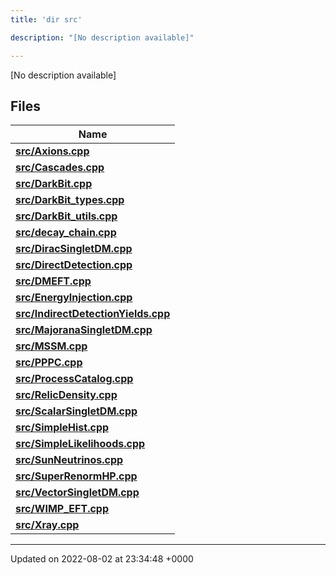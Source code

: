 ```yaml
---
title: 'dir src'

description: "[No description available]"

---
```







[No description available]

## Files

| Name           |
| -------------- |
| **[src/Axions.cpp](/documentation/code/colliderbit_development/files/axions_8cpp/#file-axions.cpp)**  |
| **[src/Cascades.cpp](/documentation/code/colliderbit_development/files/cascades_8cpp/#file-cascades.cpp)**  |
| **[src/DarkBit.cpp](/documentation/code/colliderbit_development/files/darkbit_8cpp/#file-darkbit.cpp)**  |
| **[src/DarkBit_types.cpp](/documentation/code/colliderbit_development/files/darkbit__types_8cpp/#file-darkbit-types.cpp)**  |
| **[src/DarkBit_utils.cpp](/documentation/code/colliderbit_development/files/darkbit__utils_8cpp/#file-darkbit-utils.cpp)**  |
| **[src/decay_chain.cpp](/documentation/code/colliderbit_development/files/decay__chain_8cpp/#file-decay-chain.cpp)**  |
| **[src/DiracSingletDM.cpp](/documentation/code/colliderbit_development/files/diracsingletdm_8cpp/#file-diracsingletdm.cpp)**  |
| **[src/DirectDetection.cpp](/documentation/code/colliderbit_development/files/directdetection_8cpp/#file-directdetection.cpp)**  |
| **[src/DMEFT.cpp](/documentation/code/colliderbit_development/files/dmeft_8cpp/#file-dmeft.cpp)**  |
| **[src/EnergyInjection.cpp](/documentation/code/colliderbit_development/files/energyinjection_8cpp/#file-energyinjection.cpp)**  |
| **[src/IndirectDetectionYields.cpp](/documentation/code/colliderbit_development/files/indirectdetectionyields_8cpp/#file-indirectdetectionyields.cpp)**  |
| **[src/MajoranaSingletDM.cpp](/documentation/code/colliderbit_development/files/majoranasingletdm_8cpp/#file-majoranasingletdm.cpp)**  |
| **[src/MSSM.cpp](/documentation/code/colliderbit_development/files/mssm_8cpp/#file-mssm.cpp)**  |
| **[src/PPPC.cpp](/documentation/code/colliderbit_development/files/pppc_8cpp/#file-pppc.cpp)**  |
| **[src/ProcessCatalog.cpp](/documentation/code/colliderbit_development/files/processcatalog_8cpp/#file-processcatalog.cpp)**  |
| **[src/RelicDensity.cpp](/documentation/code/colliderbit_development/files/relicdensity_8cpp/#file-relicdensity.cpp)**  |
| **[src/ScalarSingletDM.cpp](/documentation/code/colliderbit_development/files/scalarsingletdm_8cpp/#file-scalarsingletdm.cpp)**  |
| **[src/SimpleHist.cpp](/documentation/code/colliderbit_development/files/simplehist_8cpp/#file-simplehist.cpp)**  |
| **[src/SimpleLikelihoods.cpp](/documentation/code/colliderbit_development/files/simplelikelihoods_8cpp/#file-simplelikelihoods.cpp)**  |
| **[src/SunNeutrinos.cpp](/documentation/code/colliderbit_development/files/sunneutrinos_8cpp/#file-sunneutrinos.cpp)**  |
| **[src/SuperRenormHP.cpp](/documentation/code/colliderbit_development/files/superrenormhp_8cpp/#file-superrenormhp.cpp)**  |
| **[src/VectorSingletDM.cpp](/documentation/code/colliderbit_development/files/vectorsingletdm_8cpp/#file-vectorsingletdm.cpp)**  |
| **[src/WIMP_EFT.cpp](/documentation/code/colliderbit_development/files/wimp__eft_8cpp/#file-wimp-eft.cpp)**  |
| **[src/Xray.cpp](/documentation/code/colliderbit_development/files/xray_8cpp/#file-xray.cpp)**  |






-------------------------------

Updated on 2022-08-02 at 23:34:48 +0000
